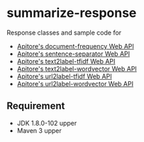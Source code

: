 # summarize-response
Response classes and sample code for
- [Apitore's document-frequency Web API](https://apitore.com/store/apis/details?id=16)
- [Apitore's sentence-separator Web API](https://apitore.com/store/apis/details?id=17)
- [Apitore's text2label-tfidf Web API](https://apitore.com/store/apis/details?id=18)
- [Apitore's text2label-wordvector Web API](https://apitore.com/store/apis/details?id=19)
- [Apitore's url2label-tfidf Web API](https://apitore.com/store/apis/details?id=20)
- [Apitore's url2label-wordvector Web API](https://apitore.com/store/apis/details?id=21)

## Requirement
- JDK 1.8.0-102 upper
- Maven 3 upper